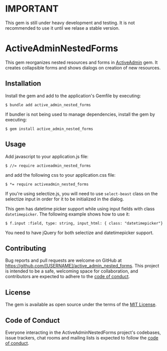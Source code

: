# IMPORTANT

This gem is still under heavy development and testing. It is not recommended to use it until we relase a stable version.

# ActiveAdminNestedForms

This gem reorganizes nested resources and forms in [ActiveAdmin](https://activeadmin.info/) gem. It creates collapsible forms and shows dialogs on creation of new resources.

## Installation

Install the gem and add to the application's Gemfile by executing:

    $ bundle add active_admin_nested_forms

If bundler is not being used to manage dependencies, install the gem by executing:

    $ gem install active_admin_nested_forms

## Usage

Add javascript to your application.js file:

    $ //= require activeadmin_nested_forms

and add the following css to your application.css file:

    $ *= require activeadmin_nested_forms

If you're using selectize.js, you will need to use `select-beast` class on the selectize input in order for it to be initialized in the dialog.

This gem has datetime picker support while using input fields with class `datetimepicker`. The following example shows how to use it:

    $ f.input :field, type: string, input_html: { class: "datetimepicker"}

You need to have jQuery for both selectize and datetimepicker support.

## Contributing

Bug reports and pull requests are welcome on GitHub at https://github.com/[USERNAME]/active_admin_nested_forms. This project is intended to be a safe, welcoming space for collaboration, and contributors are expected to adhere to the [code of conduct](https://github.com/[USERNAME]/active_admin_nested_forms/blob/master/CODE_OF_CONDUCT.md).

## License

The gem is available as open source under the terms of the [MIT License](https://opensource.org/licenses/MIT).

## Code of Conduct

Everyone interacting in the ActiveAdminNestedForms project's codebases, issue trackers, chat rooms and mailing lists is expected to follow the [code of conduct](https://github.com/[USERNAME]/active_admin_nested_forms/blob/master/CODE_OF_CONDUCT.md).
